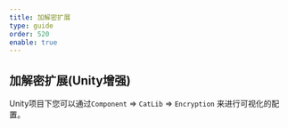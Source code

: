 ```yaml
---
title: 加解密扩展
type: guide
order: 520
enable: true
---
```


## 加解密扩展(Unity增强)

Unity项目下您可以通过`Component` => `CatLib` => `Encryption` 来进行可视化的配置。